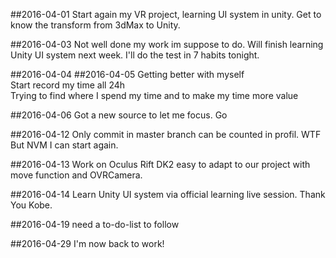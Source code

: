 ##2016-04-01
Start again my VR project, learning UI system in unity.
Get to know the transform from 3dMax to Unity.

##2016-04-03
Not well done my work im suppose to do.
Will finish learning Unity UI system next week.
I'll do the test in 7 habits tonight.

##2016-04-04
##2016-04-05
Getting better with myself  
Start record my time all 24h  
Trying to find where I spend my time and to make my time more value

##2016-04-06
Got a new source to let me focus.  Go

##2016-04-12
Only commit in master branch can be counted in profil. WTF 
But NVM I can start again.

##2016-04-13
Work on Oculus Rift DK2 
easy to adapt to our project with move function and OVRCamera.

##2016-04-14
Learn Unity UI system via official learning live session.
Thank You Kobe.

##2016-04-19
need a to-do-list to follow

##2016-04-29
I'm now back to work!
